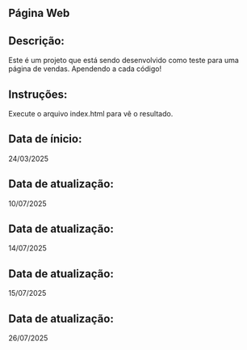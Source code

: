 ## Página Web
## Descrição:
Este é um projeto que está sendo desenvolvido como teste para uma página de vendas.
Apendendo a cada código!

## Instruções:
Execute o arquivo index.html para vê o resultado. 

## Data de ínicio:
24/03/2025
## Data de atualização:
10/07/2025
## Data de atualização:
14/07/2025
## Data de atualização:
15/07/2025
## Data de atualização:
26/07/2025